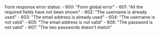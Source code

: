 Form response error status:
    - 600: "Form global error"
    - 601: "All the required fields have not been shown"
    - 602: "The username is already used"
    - 603: "The email address is already used"
    - 604: "The username is not valid"
    - 605: "The email address is not valid"
    - 606: "The password is not valid"
    - 607: "The two passwords doesn't match"